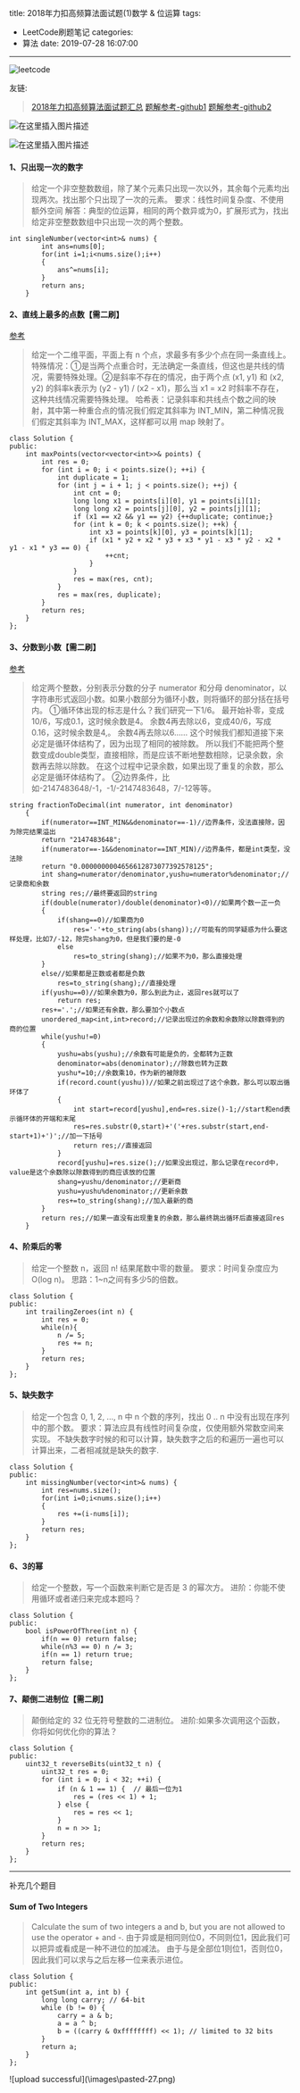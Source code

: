 title: 2018年力扣高频算法面试题(1)数学 & 位运算
tags:
  - LeetCode刷题笔记
categories:
  - 算法
date: 2019-07-28 16:07:00
---
![leetcode](https://imgconvert.csdnimg.cn/aHR0cHM6Ly9zczAuYmFpZHUuY29tLzczdDFiamVoMUJGM29kQ2YvaXQvdT00MTcyNTQ4MTE1LDExOTA2MDYwMzYmZm09ODUmcz0yQjQ1M0E2QTg1NDYyNkY1NTVFQzdDMDgwMDAwRTA5MA#pic_center)

友链:
>[2018年力扣高频算法面试题汇总](https://leetcode-cn.com/explore/interview/card/top-interview-quesitons-in-2018/)
[题解参考-github1](https://github.com/grandyang/leetcode)
[题解参考-github2](https://github.com/azl397985856/leetcode)
<!--more-->

​​​​![在这里插入图片描述](https://img-blog.csdnimg.cn/20190813144904349.png?x-oss-process=image/watermark,type_ZmFuZ3poZW5naGVpdGk,shadow_10,text_aHR0cHM6Ly9ibG9nLmNzZG4ubmV0L3FxXzQwNjMxOTI3,size_16,color_FFFFFF,t_70)

![在这里插入图片描述](https://img-blog.csdnimg.cn/20190813144923926.png?x-oss-process=image/watermark,type_ZmFuZ3poZW5naGVpdGk,shadow_10,text_aHR0cHM6Ly9ibG9nLmNzZG4ubmV0L3FxXzQwNjMxOTI3,size_16,color_FFFFFF,t_70)


#### 1、只出现一次的数字

> 给定一个非空整数数组，除了某个元素只出现一次以外，其余每个元素均出现两次。找出那个只出现了一次的元素。
> 要求：线性时间复杂度、不使用额外空间
> 解答：典型的位运算，相同的两个数异或为0，扩展形式为，找出给定非空整数数组中只出现一次的两个整数。

```
int singleNumber(vector<int>& nums) {
        int ans=nums[0];
        for(int i=1;i<nums.size();i++)
        {
            ans^=nums[i];
        }
        return ans;
    }
```
#### 2、直线上最多的点数【需二刷】
[参考](https://github.com/grandyang/leetcode/issues/149)
>给定一个二维平面，平面上有 n 个点，求最多有多少个点在同一条直线上。
>特殊情况：①是当两个点重合时，无法确定一条直线，但这也是共线的情况，需要特殊处理。②是斜率不存在的情况，由于两个点 (x1, y1) 和 (x2, y2) 的斜率k表示为 (y2 - y1) / (x2 - x1)，那么当 x1 = x2 时斜率不存在，这种共线情况需要特殊处理。
>哈希表：记录斜率和共线点个数之间的映射，其中第一种重合点的情况我们假定其斜率为 INT_MIN，第二种情况我们假定其斜率为 INT_MAX，这样都可以用 map 映射了。

```
class Solution {
public:
    int maxPoints(vector<vector<int>>& points) {
        int res = 0;
        for (int i = 0; i < points.size(); ++i) {
            int duplicate = 1;
            for (int j = i + 1; j < points.size(); ++j) {
                int cnt = 0;
                long long x1 = points[i][0], y1 = points[i][1];
                long long x2 = points[j][0], y2 = points[j][1];
                if (x1 == x2 && y1 == y2) {++duplicate; continue;}
                for (int k = 0; k < points.size(); ++k) {
                    int x3 = points[k][0], y3 = points[k][1];
                    if (x1 * y2 + x2 * y3 + x3 * y1 - x3 * y2 - x2 * y1 - x1 * y3 == 0) {
                        ++cnt;
                    }
                }
                res = max(res, cnt);
            }
            res = max(res, duplicate);
        }
        return res;
    }
};
```
#### 3、分数到小数【需二刷】
[参考](https://cloud.tencent.com/developer/article/1350063)
>给定两个整数，分别表示分数的分子 numerator 和分母 denominator，以字符串形式返回小数。如果小数部分为循环小数，则将循环的部分括在括号内。
①循环体出现的标志是什么？我们研究一下1/6。
最开始补零，变成10/6，写成0.1，这时候余数是4。
余数4再去除以6，变成40/6，写成0.16，这时候余数是4,。
余数4再去除以6……
这个时候我们都知道接下来必定是循环体结构了，因为出现了相同的被除数。
所以我们不能把两个整数变成double类型，直接相除，而是应该不断地整数相除，记录余数，余数再去除以除数。
在这个过程中记录余数，如果出现了重复的余数，那么必定是循环体结构了。
②边界条件，比如-2147483648/-1，-1/-2147483648，7/-12等等。

```
string fractionToDecimal(int numerator, int denominator) 
    {
        if(numerator==INT_MIN&&denominator==-1)//边界条件，没法直接除，因为除完结果溢出
        return "2147483648";
        if(numerator==-1&&denominator==INT_MIN)//边界条件，都是int类型，没法除
        return "0.0000000004656612873077392578125";
        int shang=numerator/denominator,yushu=numerator%denominator;//记录商和余数
        string res;//最终要返回的string
        if(double(numerator)/double(denominator)<0)//如果两个数一正一负
        {
            if(shang==0)//如果商为0
                res='-'+to_string(abs(shang));//可能有的同学疑惑为什么要这样处理，比如7/-12，除完shang为0，但是我们要的是-0
            else
                res=to_string(shang);//如果不为0，那么直接处理
        }
        else//如果都是正数或者都是负数
            res=to_string(shang);//直接处理
        if(yushu==0)//如果余数为0，那么到此为止，返回res就可以了
            return res;
        res+='.';//如果还有余数，那么要加个小数点
        unordered_map<int,int>record;//记录出现过的余数和余数除以除数得到的商的位置
        while(yushu!=0)
        {
            yushu=abs(yushu);//余数有可能是负的，全都转为正数
            denominator=abs(denominator);//除数也转为正数
            yushu*=10;//余数乘10，作为新的被除数
            if(record.count(yushu))//如果之前出现过了这个余数，那么可以取出循环体了
            {
                int start=record[yushu],end=res.size()-1;//start和end表示循环体的开端和末尾
                res=res.substr(0,start)+'('+res.substr(start,end-start+1)+')';//加一下括号
                return res;//直接返回
            }
            record[yushu]=res.size();//如果没出现过，那么记录在record中，value是这个余数除以除数得到的商应该放的位置
            shang=yushu/denominator;//更新商
            yushu=yushu%denominator;//更新余数
            res+=to_string(shang);//加入最新的商
        }
        return res;//如果一直没有出现重复的余数，那么最终跳出循环后直接返回res
    }
```
#### 4、阶乘后的零
>给定一个整数 n，返回 n! 结果尾数中零的数量。
>要求：时间复杂度应为 O(log n)。
>思路：1~n之间有多少5的倍数。

```
class Solution {
public:
    int trailingZeroes(int n) {
        int res = 0;
        while(n){
            n /= 5;
            res += n;
        }
        return res;
    }
};
```
#### 5、缺失数字
>给定一个包含 0, 1, 2, ..., n 中 n 个数的序列，找出 0 .. n 中没有出现在序列中的那个数。
>要求：算法应具有线性时间复杂度，仅使用额外常数空间来实现。
>不缺失数字时候的和可以计算，缺失数字之后的和遍历一遍也可以计算出来，二者相减就是缺失的数字.

```
class Solution {
public:
    int missingNumber(vector<int>& nums) {
        int res=nums.size();
        for(int i=0;i<nums.size();i++)
        {
            res +=(i-nums[i]);
        }
        return res;
    }
};
```
#### 6、3的幂
>给定一个整数，写一个函数来判断它是否是 3 的幂次方。
进阶：你能不使用循环或者递归来完成本题吗？

```
class Solution {
public:
    bool isPowerOfThree(int n) {
        if(n == 0) return false;
        while(n%3 == 0) n /= 3;
        if(n == 1) return true;
        return false;
    }
};
```
#### 7、颠倒二进制位【需二刷】
>颠倒给定的 32 位无符号整数的二进制位。
进阶:如果多次调用这个函数，你将如何优化你的算法？

```
class Solution {
public:
    uint32_t reverseBits(uint32_t n) {
        uint32_t res = 0;
        for (int i = 0; i < 32; ++i) {
            if (n & 1 == 1) {  // 最后一位为1
                res = (res << 1) + 1;
            } else {
                res = res << 1;
            }
            n = n >> 1;
        }
        return res;
    }
};
```

*** 
补充几个题目
####  Sum of Two Integers
>Calculate the sum of two integers a and b, but you are not allowed to use the operator + and -.
由于异或是相同则位0，不同则位1，因此我们可以把异或看成是一种不进位的加减法。
由于与是全部位1则位1，否则位0，因此我们可以求与之后左移一位来表示进位。

```
class Solution {
public:
    int getSum(int a, int b) {
        long long carry; // 64-bit
        while (b != 0) {
            carry = a & b;
            a = a ^ b;
            b = ((carry & 0xffffffff) << 1); // limited to 32 bits
        }
        return a;
    }
};
```
![upload successful](\\images\pasted-27.png\)